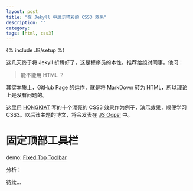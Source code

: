 ```yaml
---
layout: post
title: "在 Jekyll 中展示精彩的 CSS3 效果"
description: ""
category: 
tags: [html, css3]
---
```

{% include JB/setup %}

这几天终于将 Jekyll 折腾好了，这是程序员的本性。推荐给组对同事，他问：

> 能不能用 HTML ？

其实本质上，GitHub Page 的运作，就是将 MarkDown 转为 HTML，所以理论上是没有问题的。

这里用 [HONGKIAT](http://www.hongkiat.com/blog/) 写的十个漂亮的 CSS3 效果作为例子，演示效果，顺便学习CSS3。以后该主题的博文，将会发表在 [JS Oops!](http://www.jsoops.com/) 中。

# 固定顶部工具栏

demo: [Fixed Top Toolbar](/demo/box-shadow/fixed-top-toolbar.html)

分析：

待续...



